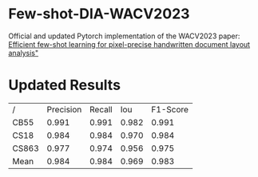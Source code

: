 # Few-shot-DIA-WACV2023
Official and updated Pytorch implementation of the WACV2023 paper: [Efficient few-shot learning for pixel-precise handwritten document layout analysis"](https://ieeexplore.ieee.org/document/10030489)

# Updated Results
<table>
  <tr>
    <td>/</td>
    <td>Precision</td>
    <td>Recall</td>
    <td>Iou</td>
    <td>F1-Score</td>
  </tr>
  <tr>
    <td>CB55</td>
    <td>0.991</td>
    <td>0.991</td>
    <td>0.982</td>
    <td>0.991</td>  
  </tr>
  <tr>
    <td>CS18</td>
    <td>0.984</td>
    <td>0.984</td>
    <td>0.970</td>
    <td>0.984</td>    
  </tr>
  <tr>
    <td>CS863</td>
    <td>0.977</td>
    <td>0.974</td>
    <td>0.956</td>
    <td>0.975</td>    
  </tr>
  <tr>
    <td>Mean</td>
    <td>0.984</td>
    <td>0.984</td>
    <td>0.969</td>
    <td>0.983</td>    
  </tr>

</table>


